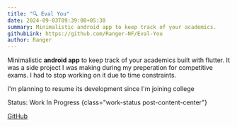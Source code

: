 ```yaml
---
title: "🔍 Eval You"
date: 2024-09-03T09:39:00+05:30
summary: Minimalistic android app to keep track of your academics.
githubLink: https://github.com/Ranger-NF/Eval-You
author: Ranger
---
```


Minimalistic __android app__ to keep track of your academics built with flutter. It was a side project I was making during my preperation for competitive exams. I had to stop working on it due to time constraints.

I'm planning to resume its development since I'm joining college

Status: Work In Progress
{class="work-status post-content-center"}

[GitHub](https://github.com/Ranger-NF/Eval-You)
